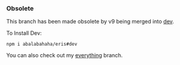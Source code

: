 ### Obsolete
This branch has been made obsolete by v9 being merged into [dev](https://github.com/abalabahaha/eris/tree/dev).

To Install Dev:
```
npm i abalabahaha/eris#dev
```

You can also check out my [everything](https://github.com/DonovanDMC/eris/tree/everything) branch.
